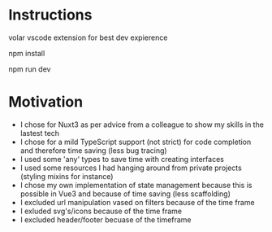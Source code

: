 # Instructions

volar vscode extension for best dev expierence

npm install

npm run dev

# Motivation

- I chose for Nuxt3 as per advice from a colleague to show my skills in the lastest tech
- I chose for a mild TypeScript support (not strict) for code completion and therefore time saving (less bug tracing)
- I used some 'any' types to save time with creating interfaces
- I used some resources I had hanging around from private projects (styling mixins for instance)
- I chose my own implementation of state management because this is possible in Vue3 and because of time saving (less scaffolding)
- I excluded url manipulation vased on filters because of the time frame
- I exluded svg's/icons because of the time frame
- I excluded header/footer becuase of the timeframe
